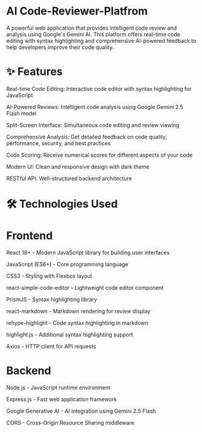 # AI Code-Reviewer-Platfrom

A powerful web application that provides intelligent code review and analysis using Google's Gemini AI. This platform offers real-time code editing with syntax highlighting and comprehensive AI-powered feedback to help developers improve their code quality.

# ✨ Features
Real-time Code Editing: Interactive code editor with syntax highlighting for JavaScript

AI-Powered Reviews: Intelligent code analysis using Google Gemini 2.5 Flash model

Split-Screen Interface: Simultaneous code editing and review viewing

Comprehensive Analysis: Get detailed feedback on code quality, performance, security, and best practices

Code Scoring: Receive numerical scores for different aspects of your code

Modern UI: Clean and responsive design with dark theme

RESTful API: Well-structured backend architecture

 # 🛠️ Technologies Used
# Frontend
React 18+ - Modern JavaScript library for building user interfaces

JavaScript (ES6+) - Core programming language

CSS3 - Styling with Flexbox layout

react-simple-code-editor - Lightweight code editor component

PrismJS - Syntax highlighting library

react-markdown - Markdown rendering for review display

rehype-highlight - Code syntax highlighting in markdown

highlight.js - Additional syntax highlighting support

Axios - HTTP client for API requests

 # Backend
Node.js - JavaScript runtime environment

Express.js - Fast web application framework

Google Generative AI - AI integration using Gemini 2.5 Flash

CORS - Cross-Origin Resource Sharing middleware



